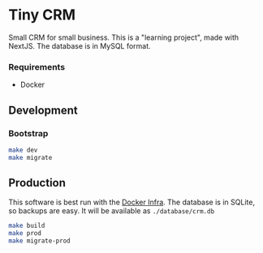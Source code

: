 # Tiny CRM

Small CRM for small business. This is a "learning project", 
made with NextJS. The database is in MySQL format.

### Requirements
- Docker

## Development

### Bootstrap

```bash
make dev
make migrate
```

## Production

This software is best run with the [Docker Infra](https://github.com/sirber/infra). The database is in SQLite, so backups are easy. It will be available as `./database/crm.db`

```bash
make build
make prod
make migrate-prod
```